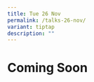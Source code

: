 ```yaml
---
title: Tue 26 Nov
permalink: /talks-26-nov/
variant: tiptap
description: ""
---
```

<h1>Coming Soon</h1>
<p></p>